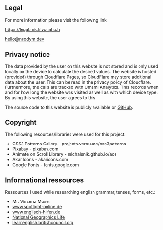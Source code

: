 <div id="imprint" class="tool" data-toolid="legal">
            <h2>Legal <i class="ai-paper"></i></h2>
            <p>For more information please visit the following link</p>
            <p><a class="link" href="https://legal.michivonah.ch">https://legal.michivonah.ch</a></p>
            <p><i class="ai-envelope"></i> <a class="link" href="mailto:hello@neodym.dev">hello@neodym.dev</a></p>
            <h2>Privacy notice</h2>
            <p>The data provided by the user on this website is not stored and is only used locally on the device to calculate the desired values. The website is hosted (provided) through Cloudflare Pages, so CloudFlare may store additional data about the user. This can be read in the privacy policy of Cloudflare. Furthermore, the calls are tracked with Umami Analytics. This records when and for how long the website was visited as well as with which device type. By using this website, the user agrees to this</p>
            <p>The source code to this website is publicly available on <a class="link" href="https://github.com/michivonah/english-tools/">GitHub</a>.</p>
            <h2>Copyright</h2>
            <p>The following resources/libraries were used for this project:</p>
            <ul>
              <li>CSS3 Patterns Gallery - projects.verou.me/css3patterns</li>
              <li>Pixabay - pixabay.com</li>
              <li>Animate on Scroll Library - michalsnik.github.io/aos</li>
              <li>Akar Icons - akaricons.com</li>
              <li>Google Fonts - fonts.google.com</li>
            </ul>
            <h2>Informational ressources</h2>
            <p>Ressources I used while researching english grammar, tenses, forms, etc.:</p>
            <ul>
              <li>Mr. Vinzenz Moser</li>
              <li><a class="link" href="https://www.spotlight-online.de/englisch-lernen-ratgeber/zeitformen-simple-past">www.spotlight-online.de</a></li>
              <li><a class="link" href="https://www.englisch-hilfen.de/grammar/past_prog.htm">www.englisch-hilfen.de</a></li>
              <li><a class="link" href="https://www.ngllife.com/">National Geographics Life</a></li>
              <li><a class="link" href="https://learnenglish.britishcouncil.org/grammar/b1-b2-grammar/wishes-wish-if-only">learnenglish.britishcouncil.org</a></li>
            </ul>
          </div>